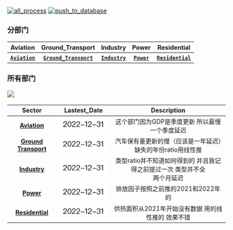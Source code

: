[![all_process](https://github.com/KowComical/CM_China_Database/actions/workflows/all_process.yml/badge.svg)](https://github.com/KowComical/CM_China_Database/actions/workflows/all_process.yml)
[![push_to_database](https://github.com/KowComical/CM_China_Database/actions/workflows/push_to_others.yml/badge.svg)](https://github.com/KowComical/CM_China_Database/actions/workflows/push_to_others.yml)

### 分部门
|Aviation|Ground_Transport|Industry|Power|Residential|
|:-:|:-:|:-:|:-:|:-:|
|**[`Aviation`](./image/Aviation_generation_for_all_country.svg)**|**[`Ground_Transport`](./image/Ground_Transport_generation_for_all_country.svg)**|**[`Industry`](./image/Industry_generation_for_all_country.svg)**|**[`Power`](./image/Power_generation_for_all_country.svg)**|**[`Residential`](./image/Residential_generation_for_all_country.svg)**|

### 所有部门
<img src='./image/Total_generation_for_all_country.svg'>


|Sector|Lastest_Date|Description|
|:-:|:-:|:-:|
|**[Aviation](./data/Aviation/)**|![](./image/updated/Aviation.png)|这个部门因为GDP是季度更新 所以最慢 一个季度延迟|
|**[Ground Transport](./data/Ground_Transport/)**|![](./image/updated/Ground_Transport.png)|汽车保有量更新的慢（应该是一年延迟）缺失的年份ratio用线性推|
|**[Industry](./data/Industry/)**|![](./image/updated/Industry.png)|类型ratio并不知道如何得到的 并且我记得之前提过一次 类型并不全<br>两个月延迟|
|**[Power](./data/Power/)**|![](./image/updated/Power.png)|排放因子按照之前推的2021和2022年的|
|**[Residential](./data/Residential/)**|![](./image/updated/Residential.png)|供热面积从2021年开始没有数据 用的线性推的 效果不错|
